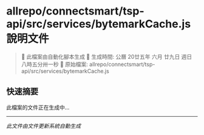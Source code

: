 # allrepo/connectsmart/tsp-api/src/services/bytemarkCache.js 說明文件

> 🚧 此檔案由自動化腳本生成
> 📅 生成時間: 公曆 20廿五年 六月 廿九日 週日 八時五分卅一秒
> 📂 原始檔案: allrepo/connectsmart/tsp-api/src/services/bytemarkCache.js

## 快速摘要
此檔案的文件正在生成中...

<!-- 實際使用時，這裡會是 Claude Code 生成的完整文件內容 -->

---
*此文件由文件更新系統自動生成*
